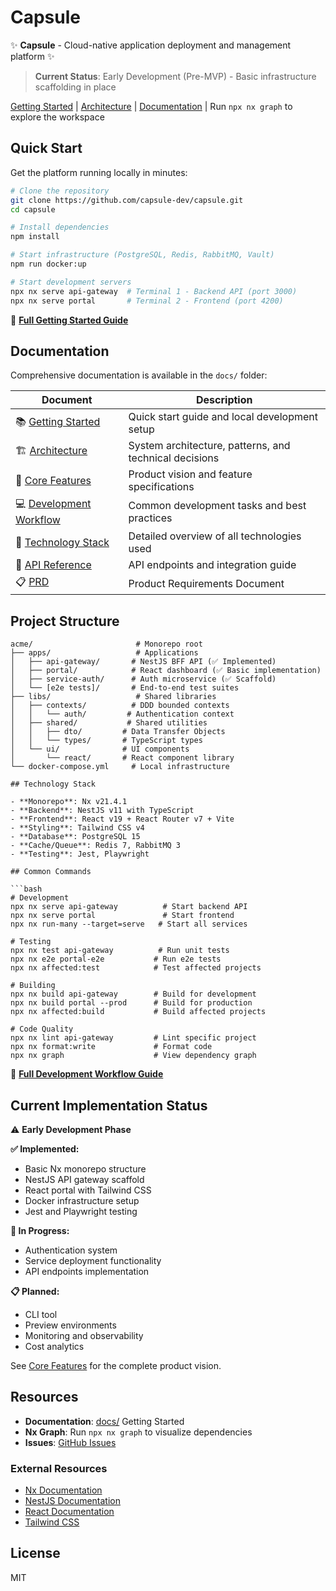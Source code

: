 # Capsule

✨ **Capsule** - Cloud-native application deployment and management platform ✨

> **Current Status**: Early Development (Pre-MVP) - Basic infrastructure scaffolding in place

[Getting Started](./docs/getting-started.md) | [Architecture](./docs/architecture.md) | [Documentation](#documentation) | Run `npx nx graph` to explore the workspace

## Quick Start

Get the platform running locally in minutes:

```bash
# Clone the repository
git clone https://github.com/capsule-dev/capsule.git
cd capsule

# Install dependencies
npm install

# Start infrastructure (PostgreSQL, Redis, RabbitMQ, Vault)
npm run docker:up

# Start development servers
npx nx serve api-gateway  # Terminal 1 - Backend API (port 3000)
npx nx serve portal       # Terminal 2 - Frontend (port 4200)
```

📖 **[Full Getting Started Guide](./docs/getting-started.md)**

## Documentation

Comprehensive documentation is available in the `docs/` folder:

| Document | Description |
|----------|-------------|
| 📚 [Getting Started](./docs/getting-started.md) | Quick start guide and local development setup |
| 🏗️ [Architecture](./docs/architecture.md) | System architecture, patterns, and technical decisions |
| 🎯 [Core Features](./docs/core-features.md) | Product vision and feature specifications |
| 💻 [Development Workflow](./docs/development-workflow.md) | Common development tasks and best practices |
| 🔧 [Technology Stack](./docs/technology-stack.md) | Detailed overview of all technologies used |
| 📡 [API Reference](./docs/api-reference.md) | API endpoints and integration guide |
| 📋 [PRD](./docs/PRD.md) | Product Requirements Document |

## Project Structure

```text
acme/                       # Monorepo root
├── apps/                   # Applications
│   ├── api-gateway/       # NestJS BFF API (✅ Implemented)
│   ├── portal/            # React dashboard (✅ Basic implementation)
│   ├── service-auth/      # Auth microservice (✅ Scaffold)
│   └── [e2e tests]/       # End-to-end test suites
├── libs/                   # Shared libraries
│   ├── contexts/          # DDD bounded contexts
│   │   └── auth/         # Authentication context
│   ├── shared/           # Shared utilities
│   │   ├── dto/         # Data Transfer Objects
│   │   └── types/       # TypeScript types
│   └── ui/              # UI components
│       └── react/       # React component library
└── docker-compose.yml     # Local infrastructure

## Technology Stack

- **Monorepo**: Nx v21.4.1
- **Backend**: NestJS v11 with TypeScript
- **Frontend**: React v19 + React Router v7 + Vite
- **Styling**: Tailwind CSS v4
- **Database**: PostgreSQL 15
- **Cache/Queue**: Redis 7, RabbitMQ 3
- **Testing**: Jest, Playwright

## Common Commands

```bash
# Development
npx nx serve api-gateway          # Start backend API
npx nx serve portal               # Start frontend
npx nx run-many --target=serve   # Start all services

# Testing
npx nx test api-gateway          # Run unit tests
npx nx e2e portal-e2e           # Run e2e tests
npx nx affected:test            # Test affected projects

# Building
npx nx build api-gateway        # Build for development
npx nx build portal --prod      # Build for production
npx nx affected:build           # Build affected projects

# Code Quality
npx nx lint api-gateway         # Lint specific project
npx nx format:write             # Format code
npx nx graph                    # View dependency graph
```

📖 **[Full Development Workflow Guide](./docs/development-workflow.md)**

## Current Implementation Status

⚠️ **Early Development Phase**

**✅ Implemented:**

- Basic Nx monorepo structure
- NestJS API gateway scaffold
- React portal with Tailwind CSS
- Docker infrastructure setup
- Jest and Playwright testing

**🚧 In Progress:**

- Authentication system
- Service deployment functionality
- API endpoints implementation

**📋 Planned:**

- CLI tool
- Preview environments
- Monitoring and observability
- Cost analytics

See [Core Features](./docs/core-features.md) for the complete product vision.

## Resources

- **Documentation**: [docs/](./docs/getting-started.md) Getting Started
- **Nx Graph**: Run `npx nx graph` to visualize dependencies
- **Issues**: [GitHub Issues](https://github.com/capsule-dev/capsule/issues)

### External Resources

- [Nx Documentation](https://nx.dev)
- [NestJS Documentation](https://docs.nestjs.com)
- [React Documentation](https://react.dev)
- [Tailwind CSS](https://tailwindcss.com)

## License

MIT
